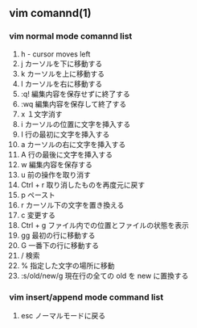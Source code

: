 ## vim comannd(1)

### vim normal mode comannd list

1. h - cursor moves left
1. j カーソルを下に移動する
1. k カーソルを上に移動する
1. l カーソルを右に移動する
1. :q! 編集内容を保存せずに終了する
1. :wq 編集内容を保存して終了する
1. x １文字消す 
1. i カーソルの位置に文字を挿入する
1. I 行の最初に文字を挿入する
1. a カーソルの右に文字を挿入する
1. A 行の最後に文字を挿入する
1. w 編集内容を保存する
1. u 前の操作を取り消す 
1. Ctrl + r 取り消したものを再度元に戻す
1. p ペースト
1. r カーソル下の文字を置き換える
1. c 変更する
1. Ctrl + g ファイル内での位置とファイルの状態を表示
1. gg 最初の行に移動する
1. G 一番下の行に移動する
1. / 検索
1. % 指定した文字の場所に移動
1. :s/old/new/g 現在行の全ての old を new に置換する

### vim insert/append mode command list

1. esc ノーマルモードに戻る
